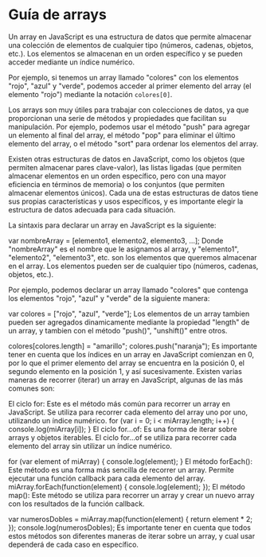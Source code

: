# Guía de arrays
Un array en JavaScript es una estructura de datos que permite almacenar una colección de elementos de cualquier tipo (números, cadenas, objetos, etc.). Los elementos se almacenan en un orden específico y se pueden acceder mediante un índice numérico. 

Por ejemplo, si tenemos un array llamado "colores" con los elementos "rojo", "azul" y "verde", podemos acceder al primer elemento del array (el elemento "rojo") mediante la notación `colores[0]`.

Los arrays son muy útiles para trabajar con colecciones de datos, ya que proporcionan una serie de métodos y propiedades que facilitan su manipulación. Por ejemplo, podemos usar el método "push" para agregar un elemento al final del array, el método "pop" para eliminar el último elemento del array, o el método "sort" para ordenar los elementos del array.

Existen otras estructuras de datos en JavaScript, como los objetos (que permiten almacenar pares clave-valor), las listas ligadas (que permiten almacenar elementos en un orden específico, pero con una mayor eficiencia en términos de memoria) o los conjuntos (que permiten almacenar elementos únicos). Cada una de estas estructuras de datos tiene sus propias características y usos específicos, y es importante elegir la estructura de datos adecuada para cada situación.

La sintaxis para declarar un array en JavaScript es la siguiente:

var nombreArray = [elemento1, elemento2, elemento3, ...];
Donde "nombreArray" es el nombre que le asignamos al array, y "elemento1", "elemento2", "elemento3", etc. son los elementos que queremos almacenar en el array. Los elementos pueden ser de cualquier tipo (números, cadenas, objetos, etc.).

Por ejemplo, podemos declarar un array llamado "colores" que contenga los elementos "rojo", "azul" y "verde" de la siguiente manera:

var colores = ["rojo", "azul", "verde"];
Los elementos de un array tambien pueden ser agregados dinamicamente mediante la propiedad "length" de un array, y tambien con el método "push()", "unshift()" entre otros.

colores[colores.length] = "amarillo";
colores.push("naranja");
Es importante tener en cuenta que los índices en un array en JavaScript comienzan en 0, por lo que el primer elemento del array se encuentra en la posición 0, el segundo elemento en la posición 1, y así sucesivamente.
Existen varias maneras de recorrer (iterar) un array en JavaScript, algunas de las más comunes son:

El ciclo for: Este es el método más común para recorrer un array en JavaScript. Se utiliza para recorrer cada elemento del array uno por uno, utilizando un índice numérico.
for (var i = 0; i < miArray.length; i++) {
  console.log(miArray[i]);
}
El ciclo for...of: Es una forma de iterar sobre arrays y objetos iterables. El ciclo for...of se utiliza para recorrer cada elemento del array sin utilizar un índice numérico.


for (var element of miArray) {
  console.log(element);
}
El método forEach(): Este método es una forma más sencilla de recorrer un array. Permite ejecutar una función callback para cada elemento del array.
miArray.forEach(function(element) {
  console.log(element);
});
El método map(): Este método se utiliza para recorrer un array y crear un nuevo array con los resultados de la función callback.

var numerosDobles = miArray.map(function(element) {
  return element * 2;
});
console.log(numerosDobles);
Es importante tener en cuenta que todos estos métodos son diferentes maneras de iterar sobre un array, y cual usar dependerá de cada caso en específico.
